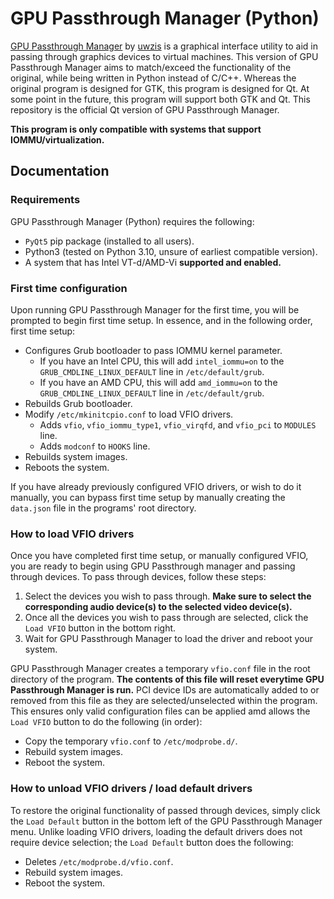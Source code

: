 # GPU Passthrough Manager (Python)
[GPU Passthrough Manager](https://github.com/uwzis/GPU-Passthrough-Manager) by [uwzis](https://github.com/uwzis) is a graphical interface utility to aid in passing through graphics devices to virtual machines. This version of GPU Passthrough Manager aims to match/exceed the functionality of the original, while being written in Python instead of C/C++. Whereas the original program is designed for GTK, this program is designed for Qt. At some point in the future, this program will support both GTK and Qt. This repository is the official Qt version of GPU Passthrough Manager.

**This program is only compatible with systems that support IOMMU/virtualization.**
## Documentation
### Requirements
GPU Passthrough Manager (Python) requires the following:
- `PyQt5` pip package (installed to all users).
- Python3 (tested on Python 3.10, unsure of earliest compatible version).
- A system that has Intel VT-d/AMD-Vi **supported and enabled.**

### First time configuration
Upon running GPU Passthrough Manager for the first time, you will be prompted to begin first time setup. In essence, and in the following order, first time setup:
- Configures Grub bootloader to pass IOMMU kernel parameter.
  - If you have an Intel CPU, this will add `intel_iommu=on` to the `GRUB_CMDLINE_LINUX_DEFAULT` line in `/etc/default/grub`.
  - If you have an AMD CPU, this will add `amd_iommu=on` to the `GRUB_CMDLINE_LINUX_DEFAULT` line in `/etc/default/grub`.
- Rebuilds Grub bootloader.
- Modify `/etc/mkinitcpio.conf` to load VFIO drivers.
  - Adds `vfio`, `vfio_iommu_type1`, `vfio_virqfd`, and `vfio_pci` to `MODULES` line.
  - Adds `modconf` to `HOOKS` line.
- Rebuilds system images.
- Reboots the system.

If you have already previously configured VFIO drivers, or wish to do it manually, you can bypass first time setup by manually creating the `data.json` file in the programs' root directory.
  
### How to load VFIO drivers
Once you have completed first time setup, or manually configured VFIO, you are ready to begin using GPU Passthrough manager and passing through devices. To pass through devices, follow these steps:
1. Select the devices you wish to pass through. **Make sure to select the corresponding audio device(s) to the selected video device(s).**
2. Once all the devices you wish to pass through are selected, click the `Load VFIO` button in the bottom right.
3. Wait for GPU Passthrough Manager to load the driver and reboot your system.

GPU Passthrough Manager creates a temporary `vfio.conf` file in the root directory of the program. **The contents of this file will reset everytime GPU Passthrough Manager is run.** PCI device IDs are automatically added to or removed from this file as they are selected/unselected within the program. This ensures only valid configuration files can be applied amd allows the `Load VFIO` button to do the following (in order):
- Copy the temporary `vfio.conf` to `/etc/modprobe.d/`.
- Rebuild system images.
- Reboot the system.

### How to unload VFIO drivers / load default drivers
To restore the original functionality of passed through devices, simply click the `Load Default` button in the bottom left of the GPU Passthrough Manager menu. Unlike loading VFIO drivers, loading the default drivers does not require device selection; the `Load Default` button does the following:
- Deletes `/etc/modprobe.d/vfio.conf`.
- Rebuild system images.
- Reboot the system.

